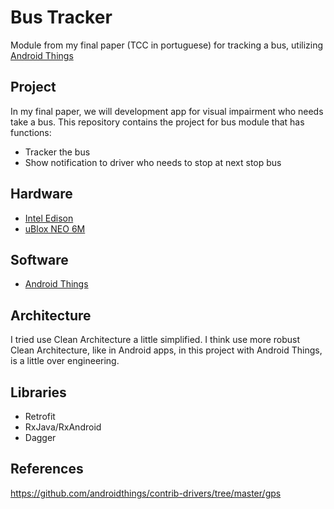 # Bus Tracker
Module from my final paper (TCC in portuguese) for tracking a bus, utilizing [Android Things](https://developer.android.com/things/index.html)

## Project

In my final paper, we will development app for visual impairment who needs take a bus. This repository contains the project for bus module that has functions:

- Tracker the bus
- Show notification to driver who needs to stop at next stop bus

## Hardware

- [Intel Edison](https://software.intel.com/en-us/iot/hardware/edison)
- [uBlox NEO 6M](https://www.u-blox.com/en/product/neo-6-series)

## Software

- [Android Things](https://developer.android.com/things/index.html)

## Architecture

I tried use Clean Architecture a little simplified. I think use more robust Clean Architecture, like in Android apps, in this project with Android Things, is a little over engineering. 

## Libraries

- Retrofit
- RxJava/RxAndroid
- Dagger

## References

https://github.com/androidthings/contrib-drivers/tree/master/gps
